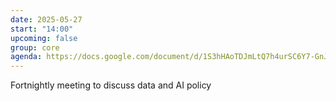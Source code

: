 ```yaml
---
date: 2025-05-27
start: "14:00"
upcoming: false
group: core
agenda: https://docs.google.com/document/d/1S3hHAoTDJmLtQ7h4urSC6Y7-GnJNgevRHVsgdWjf35o/edit?tab=t.0#heading=h.hz2xizfuf49s
--- 
```

Fortnightly meeting to discuss data and AI policy